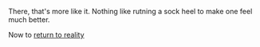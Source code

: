 There, that's more like it. Nothing like rutning a sock heel to make one feel much better.

Now to [return to reality](../marshmallow.md)